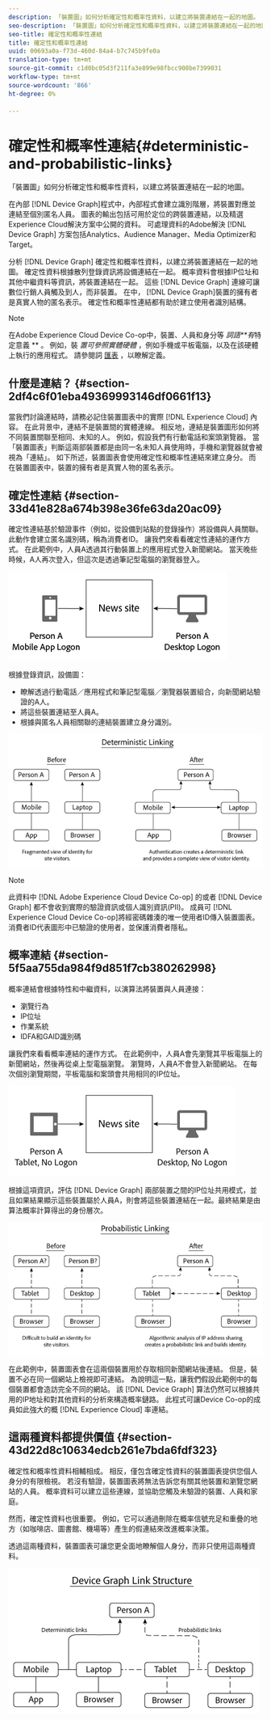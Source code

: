 ```yaml
---
description: 「裝置圖」如何分析確定性和概率性資料，以建立將裝置連結在一起的地圖。
seo-description: 「裝置圖」如何分析確定性和概率性資料，以建立將裝置連結在一起的地圖。
seo-title: 確定性和概率性連結
title: 確定性和概率性連結
uuid: 00693a0a-f73d-460d-84a4-b7c745b9fe0a
translation-type: tm+mt
source-git-commit: c1d0bc05d3f211fa3e899e98fbcc908be7399031
workflow-type: tm+mt
source-wordcount: '866'
ht-degree: 0%

---
```



# 確定性和概率性連結{#deterministic-and-probabilistic-links}

「裝置圖」如何分析確定性和概率性資料，以建立將裝置連結在一起的地圖。

在內部 [!DNL Device Graph]程式中，內部程式會建立識別階層，將裝置對應並連結至個別匿名人員。 圖表的輸出包括可用於定位的跨裝置連結，以及精選Experience Cloud解決方案中公開的資料。 可處理資料的Adobe解決 [!DNL Device Graph] 方案包括Analytics、Audience Manager、Media Optimizer和Target。

分析 [!DNL Device Graph] 確定性和概率性資料，以建立將裝置連結在一起的地圖。 確定性資料根據散列登錄資訊將設備連結在一起。 概率資料會根據IP位址和其他中繼資料等資訊，將裝置連結在一起。 這些 [!DNL Device Graph] 連線可讓數位行銷人員觸及到人，而非裝置。 在中， [!DNL Device Graph]裝置的擁有者是真實人物的匿名表示。 確定性和概率性連結都有助於建立使用者識別結構。

>[!NOTE]
>
>在Adobe Experience Cloud Device Co-op中，裝置、人員和身分等 *詞語**有*&#x200B;特定意義 ** 。 例如，裝 *置可參照實體硬體* ，例如手機或平板電腦，以及在該硬體上執行的應用程式。 請參閱詞 [匯表](../glossary.md#glossgroup-0f47d7fbd76c4759801f565f341a386c) ，以瞭解定義。

## 什麼是連結？ {#section-2df4c6f01eba49369993146df0661f13}

當我們討論連結時，請務必記住裝置圖表中的實際 [!DNL Experience Cloud] 內容。 在此背景中，連結不是裝置間的實體連線。 相反地，連結是裝置圖形如何將不同裝置關聯至相同、未知的人。 例如，假設我們有行動電話和案頭瀏覽器。 當「裝置圖表」判斷這兩部裝置都是由同一名未知人員使用時，手機和瀏覽器就會被視為「連結」。 如下所述，裝置圖表會使用確定性和概率性連結來建立身分。 而在裝置圖表中，裝置的擁有者是真實人物的匿名表示。

## 確定性連結 {#section-33d41e828a674b398e36fe63da20ac09}

確定性連結基於驗證事件（例如，從設備到站點的登錄操作）將設備與人員關聯。 此動作會建立匿名識別碼，稱為消費者ID。 讓我們來看看確定性連結的運作方式。 在此範例中，人員A透過其行動裝置上的應用程式登入新聞網站。 當天晚些時候，A人再次登入，但這次是透過筆記型電腦的瀏覽器登入。

![](assets/link1.png)

根據登錄資訊，設備圖：

* 瞭解透過行動電話／應用程式和筆記型電腦／瀏覽器裝置組合，向新聞網站驗證的A人。
* 將這些裝置連結至人員A。
* 根據與匿名人員相關聯的連結裝置建立身分識別。

![](assets/link2.png)

>[!NOTE]
>
>此資料中 [!DNL Adobe Experience Cloud Device Co-op] 的或者 [!DNL Device Graph] 都不會收到實際的驗證資訊或個人識別資訊(PII)。 成員可 [!DNL Experience Cloud Device Co-op]將經密碼雜湊的唯一使用者ID傳入裝置圖表。 消費者ID代表圖形中已驗證的使用者，並保護消費者隱私。

## 概率連結 {#section-5f5aa755da984f9d851f7cb380262998}

概率連結會根據特性和中繼資料，以演算法將裝置與人員連接：

* 瀏覽行為
* IP位址
* 作業系統
* IDFA和GAID識別碼

讓我們來看看概率連結的運作方式。 在此範例中，人員A會先瀏覽其平板電腦上的新聞網站，然後再從桌上型電腦瀏覽。 瀏覽時，人員A不會登入新聞網站。 在每次個別瀏覽期間，平板電腦和案頭會共用相同的IP位址。

![](assets/link3.png)

根據這項資訊，評估 [!DNL Device Graph] 兩部裝置之間的IP位址共用模式，並且如果結果顯示這些裝置屬於人員A，則會將這些裝置連結在一起。最終結果是由算法概率計算得出的身份層次。

![](assets/link4.png)

在此範例中，裝置圖表會在這兩個裝置用於存取相同新聞網站後連結。 但是，裝置不必在同一個網站上檢視即可連結。 為說明這一點，讓我們假設此範例中的每個裝置都會造訪完全不同的網站。 該 [!DNL Device Graph] 算法仍然可以根據共用的IP地址和對其他資料的分析來構造概率鏈路。 此程式可讓Device Co-op的成員如此強大的概 [!DNL Experience Cloud] 率連結。

## 這兩種資料都提供價值 {#section-43d22d8c10634edcb261e7bda6fdf323}

確定性和概率性資料相輔相成。 相反，僅包含確定性資料的裝置圖表提供您個人身分的有限檢視。 若沒有驗證，裝置圖表將無法告訴您有關其他裝置和瀏覽您網站的人員。 概率資料可以建立這些連線，並協助您觸及未驗證的裝置、人員和家庭。

然而，確定性資料也很重要。 例如，它可以通過刪除在概率信號充足和重疊的地方（如咖啡店、圖書館、機場等）產生的假連結來改進概率決策。

透過這兩種資料，裝置圖表可讓您更全面地瞭解個人身分，而非只使用這兩種資料。

![](assets/link5.png)

